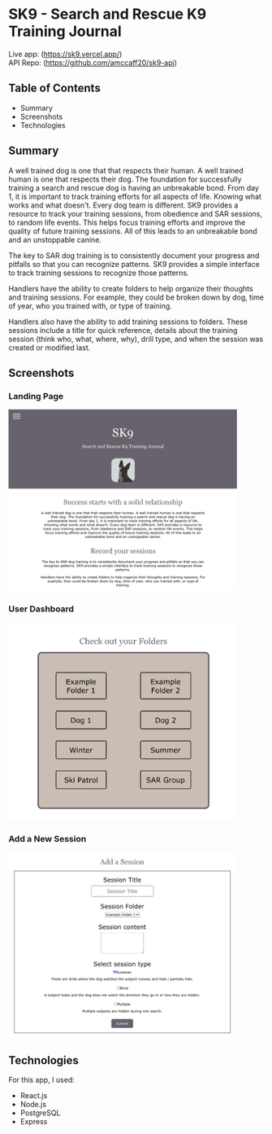 # SK9 - Search and Rescue K9 Training Journal

Live app: (https://sk9.vercel.app/)
<br />
API Repo: (https://github.com/amccaff20/sk9-api)

## Table of Contents

- Summary
- Screenshots
- Technologies

## Summary

A well trained dog is one that that respects their human. A well trained human is one that respects their dog. The foundation for successfully training a search and rescue dog is having an unbreakable bond. From day 1, it is important to track training efforts for all aspects of life. Knowing what works and what doesn't. Every dog team is different. SK9 provides a resource to track your training sessions, from obedience and SAR sessions, to random life events. This helps focus training efforts and improve the quality of future training sessions. All of this leads to an unbreakable bond and an unstoppable canine.

The key to SAR dog training is to consistently document your progress and pitfalls so that you can recognize patterns. SK9 provides a simple interface to track training sessions to recognize those patterns.

Handlers have the ability to create folders to help organize their thoughts and training sessions. For example, they could be broken down by dog, time of year, who you trained with, or type of training.

Handlers also have the ability to add training sessions to folders. These sessions include a title for quick reference, details about the training session (think who, what, where, why), drill type, and when the session was created or modified last.

## Screenshots

### Landing Page 

<img src="./src/Images/landing.jpeg" alt="sk9 landing page" width="450" >

### User Dashboard

<img src="./src/Images/folders.jpeg" alt="sk9 user dashboard" width="450" >

### Add a New Session

<img src="./src/Images/add-session.jpeg" alt="add session" width="450" >


## Technologies

For this app, I used:

- React.js
- Node.js
- PostgreSQL
- Express
